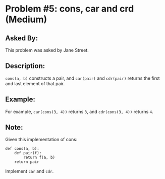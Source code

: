 # Problem #5: cons, car and crd (Medium)

## Asked By:

This problem was asked by Jane Street.

## Description:
 
`cons(a, b)` constructs a pair, and `car(pair)` and `cdr(pair)` returns the first and last element of that pair.

## Example:

For example, `car(cons(3, 4))` returns `3`, and `cdr(cons(3, 4))` returns `4`.  


## Note:

Given this implementation of cons:

```
def cons(a, b):
    def pair(f):
        return f(a, b)
    return pair
 ```
Implement `car` and `cdr`.